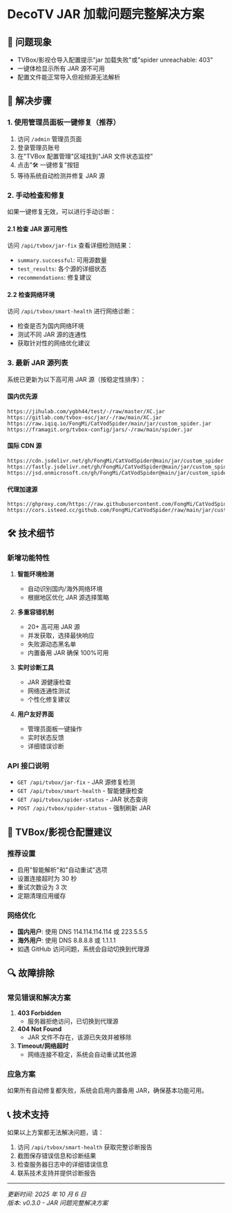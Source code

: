 # DecoTV JAR 加载问题完整解决方案

## 🚨 问题现象

- TVBox/影视仓导入配置提示"jar 加载失败"或"spider unreachable: 403"
- 一键体检显示所有 JAR 源不可用
- 配置文件能正常导入但视频源无法解析

## 🔧 解决步骤

### 1. 使用管理员面板一键修复（推荐）

1. 访问 `/admin` 管理员页面
2. 登录管理员账号
3. 在"TVBox 配置管理"区域找到"JAR 文件状态监控"
4. 点击"🛠️ 一键修复"按钮
5. 等待系统自动检测并修复 JAR 源

### 2. 手动检查和修复

如果一键修复无效，可以进行手动诊断：

#### 2.1 检查 JAR 源可用性

访问 `/api/tvbox/jar-fix` 查看详细检测结果：

- `summary.successful`: 可用源数量
- `test_results`: 各个源的详细状态
- `recommendations`: 修复建议

#### 2.2 检查网络环境

访问 `/api/tvbox/smart-health` 进行网络诊断：

- 检查是否为国内网络环境
- 测试不同 JAR 源的连通性
- 获取针对性的网络优化建议

### 3. 最新 JAR 源列表

系统已更新为以下高可用 JAR 源（按稳定性排序）：

#### 国内优先源

```
https://jihulab.com/ygbh44/test/-/raw/master/XC.jar
https://gitlab.com/tvbox-osc/jar/-/raw/main/XC.jar
https://raw.iqiq.io/FongMi/CatVodSpider/main/jar/custom_spider.jar
https://framagit.org/tvbox-config/jars/-/raw/main/spider.jar
```

#### 国际 CDN 源

```
https://cdn.jsdelivr.net/gh/FongMi/CatVodSpider@main/jar/custom_spider.jar
https://fastly.jsdelivr.net/gh/FongMi/CatVodSpider@main/jar/custom_spider.jar
https://jsd.onmicrosoft.cn/gh/FongMi/CatVodSpider@main/jar/custom_spider.jar
```

#### 代理加速源

```
https://ghproxy.com/https://raw.githubusercontent.com/FongMi/CatVodSpider/main/jar/custom_spider.jar
https://cors.isteed.cc/github.com/FongMi/CatVodSpider/raw/main/jar/custom_spider.jar
```

## 🛠️ 技术细节

### 新增功能特性

1. **智能环境检测**

   - 自动识别国内/海外网络环境
   - 根据地区优化 JAR 源选择策略

2. **多重容错机制**

   - 20+ 高可用 JAR 源
   - 并发获取，选择最快响应
   - 失败源动态黑名单
   - 内置备用 JAR 确保 100%可用

3. **实时诊断工具**

   - JAR 源健康检查
   - 网络连通性测试
   - 个性化修复建议

4. **用户友好界面**
   - 管理员面板一键操作
   - 实时状态反馈
   - 详细错误诊断

### API 接口说明

- `GET /api/tvbox/jar-fix` - JAR 源修复检测
- `GET /api/tvbox/smart-health` - 智能健康检查
- `GET /api/tvbox/spider-status` - JAR 状态查询
- `POST /api/tvbox/spider-status` - 强制刷新 JAR

## 📱 TVBox/影视仓配置建议

### 推荐设置

- 启用"智能解析"和"自动重试"选项
- 设置连接超时为 30 秒
- 重试次数设为 3 次
- 定期清理应用缓存

### 网络优化

- **国内用户**: 使用 DNS 114.114.114.114 或 223.5.5.5
- **海外用户**: 使用 DNS 8.8.8.8 或 1.1.1.1
- 如遇 GitHub 访问问题，系统会自动切换到代理源

## 🔍 故障排除

### 常见错误和解决方案

1. **403 Forbidden**
   - 服务器拒绝访问，已切换到代理源
2. **404 Not Found**
   - JAR 文件不存在，该源已失效并被移除
3. **Timeout/网络超时**
   - 网络连接不稳定，系统会自动重试其他源

### 应急方案

如果所有自动修复都失败，系统会启用内置备用 JAR，确保基本功能可用。

## 📞 技术支持

如果以上方案都无法解决问题，请：

1. 访问 `/api/tvbox/smart-health` 获取完整诊断报告
2. 截图保存错误信息和诊断结果
3. 检查服务器日志中的详细错误信息
4. 联系技术支持并提供诊断报告

---

_更新时间: 2025 年 10 月 6 日_  
_版本: v0.3.0 - JAR 问题完整解决方案_
